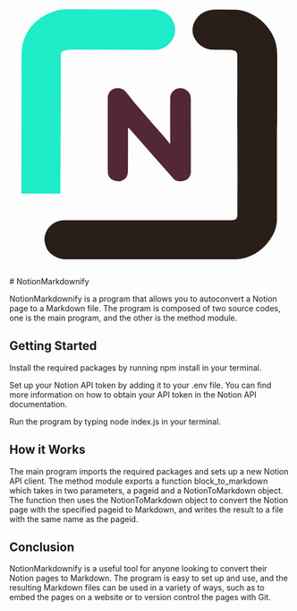 <svg xmlns="http://www.w3.org/2000/svg" version="1.1" viewBox="0 0 500 500">
<path fill="rgb(31,236,201)" fill-opacity="1.000" d="M 105.00 27.00 Q 195.92 27.16 247.75 27.50 Q 250.68 27.52 252.75 27.43 Q 256.31 27.28 257.75 27.39 Q 267.26 28.17 275.19 32.31 Q 285.31 37.61 290.55 48.38 Q 296.15 59.89 293.34 71.09 Q 290.97 80.51 283.43 88.18 Q 274.64 97.12 261.98 98.78 Q 259.94 99.04 242.00 98.94 Q 176.50 98.56 111.00 98.50 Q 102.68 98.09 95.06 101.31 Q 91.20 102.95 91.21 107.25 Q 91.39 163.16 91.08 219.06 Q 90.70 286.03 90.50 352.30 A 1.20 1.20 1.0 0 1 89.30 353.50 L 21.99 353.25 A 0.68 0.68 89.6 0 1 21.31 352.57 Q 21.38 252.20 21.49 151.73 Q 21.49 151.72 21.42 132.76 Q 21.36 114.41 22.00 100.50 Q 22.86 81.83 33.27 65.58 Q 47.61 43.19 72.40 33.54 Q 84.03 29.02 90.81 27.81 Q 95.47 26.98 105.00 27.00 Z"/>
<path fill="rgb(41,31,24)" fill-opacity="1.000" d="M 362.75 27.75 Q 369.43 27.33 399.51 27.88 Q 407.03 28.01 412.37 29.31 Q 441.46 36.40 460.19 61.56 Q 472.90 78.64 474.75 98.50 Q 474.71 101.52 474.95 104.52 Q 475.25 108.39 475.25 110.50 Q 475.29 161.53 475.19 212.56 Q 475.23 227.53 474.75 242.50 Q 474.75 322.25 474.75 402.00 Q 473.70 413.47 469.44 422.69 Q 463.53 435.47 452.68 446.43 Q 435.81 463.46 412.88 468.20 Q 406.59 469.50 396.02 469.50 Q 104.25 469.50 104.25 469.50 Q 91.27 470.41 79.44 463.81 Q 70.35 458.74 66.06 449.94 Q 63.10 443.84 62.40 437.26 Q 61.71 430.86 63.85 424.44 Q 69.60 407.19 88.25 401.50 Q 92.81 400.11 100.52 400.20 Q 104.38 400.25 104.48 400.25 Q 248.37 400.25 392.25 400.25 Q 395.13 400.35 397.92 399.84 Q 401.21 399.25 402.73 397.23 Q 404.57 394.81 404.50 391.25 Q 404.09 371.77 404.36 348.76 Q 404.49 336.83 404.47 328.75 Q 404.07 209.73 404.25 187.25 Q 404.56 149.12 404.25 111.00 Q 404.59 107.85 403.83 104.84 Q 403.29 102.72 401.48 101.54 Q 397.61 99.03 392.75 99.00 Q 378.35 98.67 363.94 98.72 Q 356.53 98.74 352.21 97.54 Q 337.48 93.45 329.44 80.06 Q 324.42 71.71 324.91 62.40 Q 325.36 54.03 330.44 45.86 Q 340.85 29.14 362.75 27.75 Z M 405.01 235.43 A 0.13 0.13 0 0 0 404.88 235.30 L 404.88 235.30 A 0.13 0.13 0 0 0 404.75 235.43 L 404.75 382.33 A 0.13 0.13 0 0 0 404.88 382.46 L 404.88 382.46 A 0.13 0.13 0 0 0 405.01 382.33 L 405.01 235.43 Z"/>
<path fill="rgb(81,40,51)" fill-opacity="1.000" d="M 190.50 166.75 Q 200.58 165.60 207.12 173.64 Q 213.97 182.06 220.56 190.69 Q 239.09 211.93 257.44 233.31 Q 260.02 235.77 262.28 238.51 Q 265.61 242.57 266.84 243.92 Q 276.02 253.96 284.10 264.37 Q 285.32 265.95 285.31 263.95 Q 285.21 228.27 285.24 192.60 Q 285.25 182.84 285.49 181.42 Q 286.52 175.24 291.13 171.26 Q 295.91 167.12 302.19 166.70 Q 308.65 166.27 314.41 170.35 Q 321.90 175.66 321.91 185.00 Q 322.00 311.75 322.00 311.75 Q 322.95 321.19 316.81 326.78 Q 313.52 329.77 308.49 330.82 Q 303.85 331.78 299.01 331.20 Q 295.26 330.76 292.31 328.44 Q 290.00 325.40 287.45 322.55 Q 249.78 280.56 212.39 237.72 Q 210.50 235.56 210.50 238.43 Q 210.50 276.63 210.35 314.00 Q 210.31 326.10 199.75 330.25 Q 193.68 332.64 186.57 330.42 Q 177.60 327.62 175.29 319.99 Q 174.50 317.40 174.50 305.93 Q 174.50 182.25 174.50 182.25 Q 176.74 168.33 190.50 166.75 Z"/>
<rect fill="rgb(41,31,24)" fill-opacity="1.000" x="-0.13" y="-73.58" width="0.26" height="147.16" rx="0.13" transform="translate(404.88,308.88) rotate(0.0)"/>
</svg>
# NotionMarkdownify

NotionMarkdownify is a program that allows you to autoconvert a Notion page to a Markdown file. The program is composed of two source codes, one is the main program, and the other is the method module.
## Getting Started

  Install the required packages by running npm install in your terminal.

  Set up your Notion API token by adding it to your .env file. You can find more information on how to obtain your API token in the Notion API documentation.

  Run the program by typing node index.js in your terminal.

## How it Works

The main program imports the required packages and sets up a new Notion API client. The method module exports a function block_to_markdown which takes in two parameters, a pageid and a NotionToMarkdown object. The function then uses the NotionToMarkdown object to convert the Notion page with the specified pageid to Markdown, and writes the result to a file with the same name as the pageid.
## Conclusion

NotionMarkdownify is a useful tool for anyone looking to convert their Notion pages to Markdown. The program is easy to set up and use, and the resulting Markdown files can be used in a variety of ways, such as to embed the pages on a website or to version control the pages with Git.
